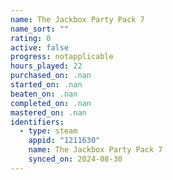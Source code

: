 ```yaml
---
name: The Jackbox Party Pack 7
name_sort: ""
rating: 0
active: false
progress: notapplicable
hours_played: 22
purchased_on: .nan
started_on: .nan
beaten_on: .nan
completed_on: .nan
mastered_on: .nan
identifiers:
  - type: steam
    appid: "1211630"
    name: The Jackbox Party Pack 7
    synced_on: 2024-08-30
---
```

